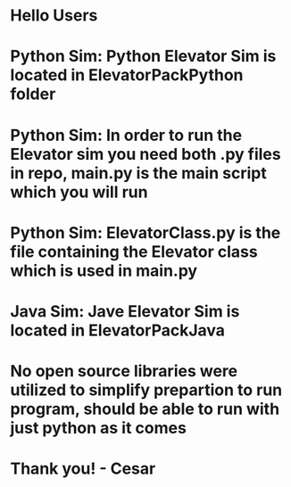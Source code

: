 # Hello Users

# Python Sim: Python Elevator Sim is located in ElevatorPackPython folder
# Python Sim:  In order to run the Elevator sim you need both .py files in repo, main.py is the main script which you will run
# Python Sim: ElevatorClass.py is the file containing the Elevator class which is used in main.py

# Java Sim: Jave Elevator Sim is located in ElevatorPackJava

# No open source libraries were utilized to simplify prepartion to run program, should be able to run with just python as it comes 
# Thank you! - Cesar

